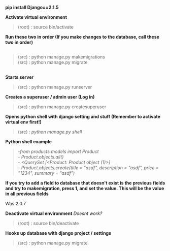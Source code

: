 **pip install Django==2.1.5**

**Activate virtual environment**
<br>

> (root) : source bin/activate

**Run these two in order (If you make changes to the database, call these two in order)**

##

> (src) : python manage.py makemigrations<br>
> (src) : python manage.py migrate

##

**Starts server**
<br>

> (src) : python manage.py runserver

**Creates a superuser / admin user (Log in)**

> (src) : python manage.py createsuperuser

**Opens python shell with django setting and stuff (Remember to activate virtual env first!)**
<br>

> (src) : _python manage.py shell_

**Python shell example**

> -_from products.models import Product_<br> - _Product.objects.all()_<br> - _<QuerySet [<Product: Product object (1)>]_<br> - _Product.objects.create(title = "asdf", description = "asdf", price = "1234", summary = "asdf")_

**If you try to add a field to database that doesn't exist is the previous**
**fields and try to makemigration, press 1, and set the value. This will be the value in all previous fields**

Was 2.0.7

**Deactivate virtual environment** _Doesnt work?_
<br>

> (root) : source bin/deactivate

**Hooks up database with django project / settings**
<br>

> (src) : python manage.py migrate
